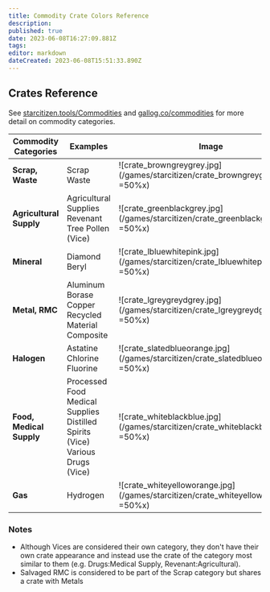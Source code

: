 ```yaml
---
title: Commodity Crate Colors Reference
description: 
published: true
date: 2023-06-08T16:27:09.881Z
tags: 
editor: markdown
dateCreated: 2023-06-08T15:51:33.890Z
---
```


## Crates Reference
See [starcitizen.tools/Commodities](https://starcitizen.tools/Commodities) and [gallog.co/commodities](https://gallog.co/commodities) for more detail on commodity categories.

| Commodity Categories | Examples | Image |
| - | - | - |
| **Scrap, Waste** | Scrap<br>Waste | ![crate_browngreygrey.jpg](/games/starcitizen/crate_browngreygrey.jpg =50%x)
| **Agricultural Supply** | Agricultural Supplies<br>Revenant Tree Pollen (Vice) | ![crate_greenblackgrey.jpg](/games/starcitizen/crate_greenblackgrey.jpg =50%x)
| **Mineral** | Diamond<br>Beryl<br> | ![crate_lbluewhitepink.jpg](/games/starcitizen/crate_lbluewhitepink.jpg =50%x)
| **Metal, RMC** | Aluminum<br>Borase<br>Copper<br>Recycled Material Composite | ![crate_lgreygreydgrey.jpg](/games/starcitizen/crate_lgreygreydgrey.jpg =50%x)
| **Halogen** | Astatine<br>Chlorine<br>Fluorine | ![crate_slatedblueorange.jpg](/games/starcitizen/crate_slatedblueorange.jpg =50%x)
| **Food, Medical Supply** | Processed Food<br>Medical Supplies<br>Distilled Spirits (Vice)<br>Various Drugs (Vice) |  ![crate_whiteblackblue.jpg](/games/starcitizen/crate_whiteblackblue.jpg =50%x)
| **Gas** | Hydrogen | ![crate_whiteyelloworange.jpg](/games/starcitizen/crate_whiteyelloworange.jpg =50%x)


### Notes
* Although Vices are considered their own category, they don't have their own crate appearance and instead use the crate of the category most similar to them (e.g. Drugs:Medical Supply, Revenant:Agricultural).
* Salvaged RMC is considered to be part of the Scrap category but shares a crate with Metals